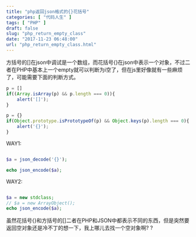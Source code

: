 ```yaml
---
title: "php返回json格式的{}花括号"
categories: [ "代码人生" ]
tags: [ "PHP" ]
draft: false
slug: "php_return_empty_class"
date: "2017-11-23 06:48:00"
url: "php_return_empty_class.html"
---
```


方括号的[]在json中调试是一个数组，而花括号{}在json中表示一个对象，不过二者在PHP中基本上一个empty就可以判断为i空了，但在js里好像就有一些麻烦了，可能需要下面的判断方式。

```javascript
p = []
if((Array.isArray(p) && p.length === 0)){
    alert('[]');
}

p = {}
if(Object.prototype.isPrototypeOf(p) && Object.keys(p).length === 0){
    alert('{}');
}
```

WAY1:

```php

$a = json_decode('{}');

echo json_encode($a);
```

WAY2:

```php

$a = new stdclass;
// $a = new ArrayObject();
echo json_encode($a);
```


虽然花括号{}和方括号的[]二者在PHP和JSON中都表示不同的东西，但是突然要返回空对象还是冷不丁的想一下，我上哪儿去找一个空对象啊? ?